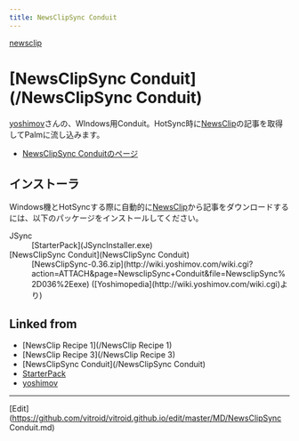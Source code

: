 ```yaml
---
title: NewsClipSync Conduit
---
```

[newsclip](/newsclip)


# [NewsClipSync Conduit](/NewsClipSync Conduit)

[yoshimov](/yoshimov)さんの、WIndows用Conduit。HotSync時に[NewsClip](/NewsClip)の記事を取得してPalmに流し込みます。

* [NewsClipSync Conduitのページ](http://wiki.yoshimov.com/wiki.cgi?page=NewsclipSync+Conduit)

## インストーラ

Windows機とHotSyncする際に自動的に[NewsClip](/NewsClip)から記事をダウンロードするには、以下のパッケージをインストールしてください。

<dl>
  <dt>JSync</dt><dd>[StarterPack](JSyncInstaller.exe)
</dd>
  <dt>[NewsClipSync Conduit](NewsClipSync Conduit)</dt><dd>[NewsClipSync-0.36.zip](http://wiki.yoshimov.com/wiki.cgi?action=ATTACH&page=NewsclipSync+Conduit&file=NewsclipSync%2D036%2Eexe) ([Yoshimopedia](http://wiki.yoshimov.com/wiki.cgi)より)
</dd>


## Linked from

* [NewsClip Recipe 1](/NewsClip Recipe 1)
* [NewsClip Recipe 3](/NewsClip Recipe 3)
* [NewsClipSync Conduit](/NewsClipSync Conduit)
* [StarterPack](/StarterPack)
* [yoshimov](/yoshimov)


----

[Edit](https://github.com/vitroid/vitroid.github.io/edit/master/MD/NewsClipSync Conduit.md)

